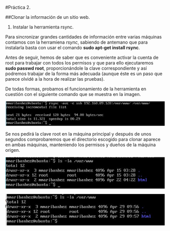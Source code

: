 #Práctica 2. 

##Clonar la información de un sitio web. 

1. Instalar la herramienta rsync. 

Para sincronizar grandes cantidades de información entre varias máquinas contamos con la herramiena *rsync*, sabiendo de antemano que para instalarla basta con usar el comando **sudo apt-get install rsync**. 

Antes de seguir, hemos de saber que es conveniente activar la cuenta de root para trabajar con todos los permisos y que para ello ejecutaremos **sudo passwd root**, proporcionándole la clave correspondiente y así podremos trabajar de la forma más adecuada (aunque éste es un paso que parece olvidé a la hora de realizar las pruebas). 

De todas formas, probamos el funcionamiento de la herramienta en cuestión con el siguiente comando que se muestra en la imagen. 

![img](https://github.com/maribhez/SWAP_UGR/blob/master/Practicas/Practica2/Capturas/rsync_de2a1.JPG)

Se nos pedirá la clave root en la máquina principal y después de unos segundos comprobaremos que el directorio escogido para clonar aparece en ambas máquinas, manteniendo los permisos y dueños de la máquina origen. 

![Prueba ls -la /var/www de la primera máquina.](https://github.com/maribhez/SWAP_UGR/blob/master/Practicas/Practica2/Capturas/ls_la1.JPG)

![Prueba ls -la /var/www de la segunda máquina.](https://github.com/maribhez/SWAP_UGR/blob/master/Practicas/Practica2/Capturas/ls_la2.JPG)

